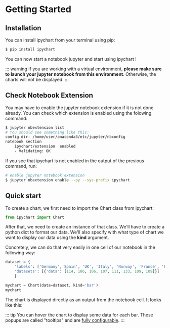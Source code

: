 # Getting Started

## Installation

You can install ipychart from your terminal using pip:

``` bash
$ pip install ipychart
```

You can now start a notebook jupyter and start using ipychart !

::: warning
If you are working with a virtual environment, **please make sure to launch your jupyter notebook from this environment**. Otherwise, the charts will not be displayed.
:::

## Check Notebook Extension

You may have to enable the jupyter notebook extension if it is not done already. You can check which extension is enabled using the folowing command:

``` bash
$ jupyter nbextension list
# You should see something like this:
config dir: /home/user/anaconda3/etc/jupyter/nbconfig
notebook section
    ipychart/extension  enabled
    - Validating: OK
```

If you see that ipychart is not enabled in the output of the previous command, run:  

``` bash
# enable jupyter notebook extension
$ jupyter nbextension enable --py --sys-prefix ipychart
```

## Quick start

To create a chart, we first need to import the Chart class from ipychart:

``` python
from ipychart import Chart
```

After that, we need to create an instance of that class. We'll have to create a python dict to format our data. We'll also specify with what type of chart we want to display our data using the **kind** argument. 

Concretely, we can do that very easily in one cell of our notebook in the following way:

``` python
dataset = {
    'labels': ['Germany','Spain', 'UK', 'Italy', 'Norway', 'France', 'Poland', 'Portugal'],
    'datasets': [{'data': [114, 106, 106, 107, 111, 133, 109, 109]}]
    }

mychart = Chart(data=dataset, kind='bar')
mychart
```
The chart is displayed directly as an output from the notebook cell. It looks like this:

<getting-started/>

::: tip
You can hover the chart to display some data for each bar. These popups are called "tooltips" and are [fully configurable]().
:::